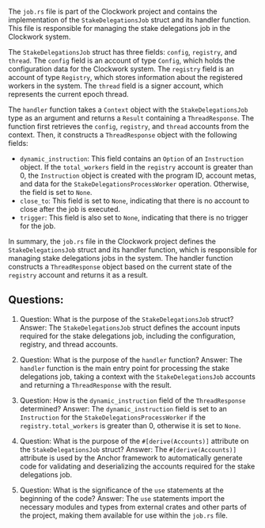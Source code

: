 The `job.rs` file is part of the Clockwork project and contains the implementation of the `StakeDelegationsJob` struct and its handler function. This file is responsible for managing the stake delegations job in the Clockwork system.

The `StakeDelegationsJob` struct has three fields: `config`, `registry`, and `thread`. The `config` field is an account of type `Config`, which holds the configuration data for the Clockwork system. The `registry` field is an account of type `Registry`, which stores information about the registered workers in the system. The `thread` field is a signer account, which represents the current epoch thread.

The `handler` function takes a `Context` object with the `StakeDelegationsJob` type as an argument and returns a `Result` containing a `ThreadResponse`. The function first retrieves the `config`, `registry`, and `thread` accounts from the context. Then, it constructs a `ThreadResponse` object with the following fields:

- `dynamic_instruction`: This field contains an `Option` of an `Instruction` object. If the `total_workers` field in the `registry` account is greater than 0, the `Instruction` object is created with the program ID, account metas, and data for the `StakeDelegationsProcessWorker` operation. Otherwise, the field is set to `None`.
- `close_to`: This field is set to `None`, indicating that there is no account to close after the job is executed.
- `trigger`: This field is also set to `None`, indicating that there is no trigger for the job.

In summary, the `job.rs` file in the Clockwork project defines the `StakeDelegationsJob` struct and its handler function, which is responsible for managing stake delegations jobs in the system. The handler function constructs a `ThreadResponse` object based on the current state of the `registry` account and returns it as a result.
## Questions: 
 1. Question: What is the purpose of the `StakeDelegationsJob` struct?
   Answer: The `StakeDelegationsJob` struct defines the account inputs required for the stake delegations job, including the configuration, registry, and thread accounts.

2. Question: What is the purpose of the `handler` function?
   Answer: The `handler` function is the main entry point for processing the stake delegations job, taking a context with the `StakeDelegationsJob` accounts and returning a `ThreadResponse` with the result.

3. Question: How is the `dynamic_instruction` field of the `ThreadResponse` determined?
   Answer: The `dynamic_instruction` field is set to an `Instruction` for the `StakeDelegationsProcessWorker` if the `registry.total_workers` is greater than 0, otherwise it is set to `None`.

4. Question: What is the purpose of the `#[derive(Accounts)]` attribute on the `StakeDelegationsJob` struct?
   Answer: The `#[derive(Accounts)]` attribute is used by the Anchor framework to automatically generate code for validating and deserializing the accounts required for the stake delegations job.

5. Question: What is the significance of the `use` statements at the beginning of the code?
   Answer: The `use` statements import the necessary modules and types from external crates and other parts of the project, making them available for use within the `job.rs` file.
    